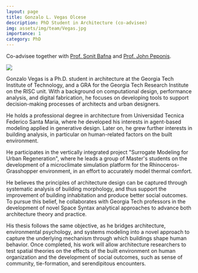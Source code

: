 ```yaml
---
layout: page
title: Gonzalo L. Vegas Olcese
description: PhD Student in Architecture (co-advisee)
img: assets/img/team/Vegas.jpg
importance: 1
category: PhD
---
```


Co-advisee together with [Prof. Sonit Bafna](https://arch.gatech.edu/people/sonit-bafna) and [Prof. John Peponis](https://arch.gatech.edu/people/john-peponis).

<div class="profile float-right"> 
<img src="/assets/img/team/Vegas.jpg" class="img-fluid z-depth-1 rounded"/>
</div>

Gonzalo Vegas is a Ph.D. student in architecture at the Georgia Tech Institute of Technology, and a GRA for the Georgia Tech Research Institute on the RISC unit. With a background on computational design, performance analysis, and digital fabrication, he focuses on developing tools to support decision-making processes of architects and urban designers.

He holds a professional degree in architecture from Universidad Tecnica Federico Santa Maria, where he developed his interests in agent-based modeling applied in generative design. Later on, he grew further interests in building analysis, in particular on human-related factors on the built environment.

He participates in the vertically integrated project "Surrogate Modeling for Urban Regeneration", where he leads a group of Master's students on the development of a microclimate simulation platform for the Rhinoceros-Grasshopper environment, in an effort to accurately model thermal comfort.

He believes the principles of architecture design can be captured through systematic analysis of building morphology, and thus support the improvement of building inhabitation and produce better social outcomes. To pursue this belief, he collaborates with Georgia Tech professors in the development of novel Space Syntax analytical approaches to advance both architecture theory and practice. 

His thesis follows the same objective, as he bridges architecture, environmental psychology, and systems modeling into a novel approach to capture the underlying mechanism through which buildings shape human behavior. Once completed, his work will allow architecture researchers to test spatial theories on the effects of the built environment on human organization and the development of social outcomes, such as sense of community, tie-formation, and serendipitous encounters.
